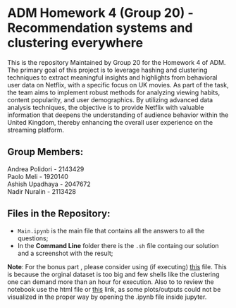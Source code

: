 # ADM Homework 4 (Group 20) - Recommendation systems and clustering everywhere

This is the repository Maintained by Group 20 for the Homework 4 of ADM. The primary goal of this project is to leverage hashing and clustering techniques to extract meaningful insights and highlights from behavioral user data on Netflix, with a specific focus on UK movies. As part of the task, the team aims to implement robust methods for analyzing viewing habits, content popularity, and user demographics. By utilizing advanced data analysis techniques, the objective is to provide Netflix with valuable information that deepens the understanding of audience behavior within the United Kingdom, thereby enhancing the overall user experience on the streaming platform.


## Group Members:   
Andrea Polidori - 2143429  
Paolo Meli - 1920140  
Ashish Upadhaya - 2047672  
Nadir Nuralin - 2113428

## Files in the Repository:
- `Main.ipynb` is the main file that contains all the answers to all the questions;
- In the **Command Line** folder there is the `.sh` file containg our solution and a screenshot with the result;

**Note**: For the bonus part , please consider using (if executing) [this](https://github.com/melipaolo/adm_hw4/blob/main/df_bonus_part.csv)  file. This is because the orginal dataset is too big and few shells like the clustering one can demand more than an hour for execution. Also to to review the notebook use the html file or [this](https://nbviewer.org/github/melipaolo/adm_hw4/blob/main/Main.ipynb) link, as some plots/outputs could not be visualized in the proper way by opening the .ipynb file inside jupyter.



